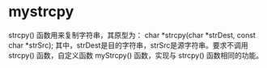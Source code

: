 # mystrcpy
strcpy() 函数用来复制字符串，其原型为：     char *strcpy(char *strDest, const char *strSrc); 其中，strDest是目的字符串，strSrc是源字符串。要求不调用 strcpy() 函数，自定义函数 myStrcpy() 函数，实现与 strcpy() 函数相同的功能。
